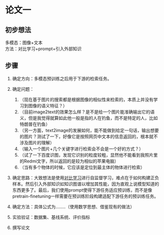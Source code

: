 # 论文一
## 初步想法
多模态：图像+文本   
方法：对比学习+prompt+引入外部知识

## 步骤
1. 确定方向：多模态预训练之后用于下游的检索任务。
2. 确定问题：
   1. （现在基于图片的搜索都是根据图像的相似性来检索的，本质上并没有学习到图像的语义特征？）
   2. （目前image2text的效果怎么样？是不是给一个图片能准确输出它的语义，但是我觉得就算如此他一般是指的人在钓鱼，而不是特定的人，比如特朗普在钓鱼）
   3. （另一方面，text2image的发展如何，能不能做到给定一句话，输出想要的图片？测试了一下，好像它是按照网页中文本的信息返回的，根本就不涉及图片的理解）
   4. （输入一个图片+几个关键字进行检索会不会是一个好的方式？）
   5. （试了一下百度识图，发现它识别的粒度较粗，显然他不能看到我照片里的Redmi文字，所以返回的是较为相似的苹果电脑）
   6. （当有多个物体的时候，它应该是定位到最主体的物体进行检索）

3. 确定思路：大致想法是使用[对比学习](https://zhuanlan.zhihu.com/p/141172794)进行自监督学习，难点在于如何构建正负样本。然后引入外部知识如知识图谱以增加其性能，因为直观上说模型知道的东西更多了。最后，我们使用prompt使得下游任务适应预训练，而不是像pretrain-finetuning一样需要在预训练阶段构建适配下游任务的预训练任务。
4. 确定方法：具体公式为........（使用数学思想、借鉴现有的做法）
5. 实验验证：数据集、基线系统、评价指标
6. 撰写论文
